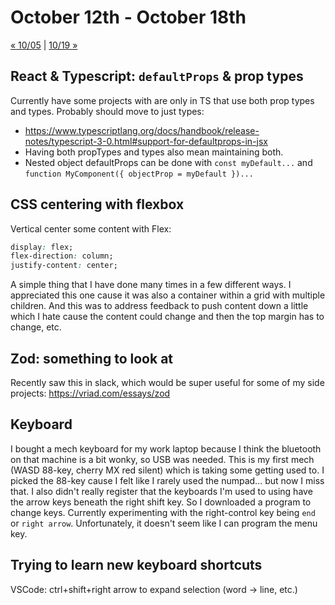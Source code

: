 # October 12th - October 18th

[« 10/05](1005.md) | [10/19 »](1019.md)

## React & Typescript: `defaultProps` & prop types

Currently have some projects with are only in TS that use both prop types and types. Probably should move to just types:

- https://www.typescriptlang.org/docs/handbook/release-notes/typescript-3-0.html#support-for-defaultprops-in-jsx
- Having both propTypes and types also mean maintaining both.
- Nested object defaultProps can be done with `const myDefault...` and `function MyComponent({ objectProp = myDefault })...`

## CSS centering with flexbox

Vertical center some content with Flex:

```CSS
display: flex;
flex-direction: column;
justify-content: center;
```

A simple thing that I have done many times in a few different ways. I appreciated this one cause it was also a container within a grid with multiple children. And
this was to address feedback to push content down a little which I hate cause the content could change and then the top margin has to change, etc.

## Zod: something to look at

Recently saw this in slack, which would be super useful for some of my side projects: https://vriad.com/essays/zod

## Keyboard

I bought a mech keyboard for my work laptop because I think the bluetooth on that machine is a bit wonky, so USB was needed. This is my first mech (WASD 88-key, cherry MX red silent) which is taking some getting used to. I picked the 88-key cause I felt like I rarely used the numpad... but now I miss that. I also didn't really register that the keyboards I'm used to using have the arrow keys beneath the right shift key. So I downloaded a program to change keys. Currently experimenting with the right-control key being `end` or `right arrow`. Unfortunately, it doesn't seem like I can program the menu key.

## Trying to learn new keyboard shortcuts

VSCode: ctrl+shift+right arrow to expand selection (word -> line, etc.)
